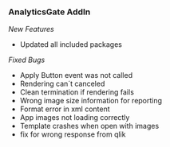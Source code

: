 ### AnalyticsGate AddIn

*New Features*
- Updated all included packages

*Fixed Bugs*
- Apply Button event was not called
- Rendering can´t canceled
- Clean termination if rendering fails
- Wrong image size information for reporting
- Format error in xml content
- App images not loading correctly
- Template crashes when open with images
- fix for wrong response from qlik
